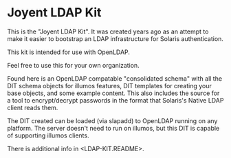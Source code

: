 # Joyent LDAP Kit

This is the "Joyent LDAP Kit". It was created years ago as an attempt to make
it easier to bootstrap an LDAP infrastructure for Solaris authentication.

This kit is intended for use with OpenLDAP.

Feel free to use this for your own organization.

Found here is an OpenLDAP compatable "consolidated schema" with all the DIT
schema objects for illumos features, DIT templates for creating your base
objects, and some example content. This also includes the source for a tool to
encrypt/decrypt passwords in the format that Solaris's Native LDAP client reads
them.

The DIT created can be loaded (via slapadd) to OpenLDAP running on any
platform. The server doesn't need to run on illumos, but this DIT is capable of
supporting illumos clients.

There is additional info in <LDAP-KIT.README>.
